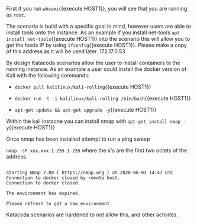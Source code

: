 First if you run `whoami`{{execute HOST1}}, you will see that you are running as `root`. 

The scenario is build with a specific goal in mind, however users are able to install tools onto the instance. 
As an example if you install net-tools `apt install net-tools`{{execute HOST1}} into the scenario this will allow you to get the hosts IP
by using `ifconfig`{{execute HOST1}}. Please make a copy of this address as it will be used later. 172.17.0.53

By design Katacoda scenarios allow the user to install containers to the running instance. 
As an example a user could install the docker version of Kali with the following commands: 

* `docker pull kalilinux/kali-rolling`{{execute HOST1}}

* `docker run -t -i kalilinux/kali-rolling /bin/bash`{{execute HOST1}}

* `apt-get update && apt-get upgrade -y`{{execute HOST1}}

Within the kali instacne you can install nmap with `apt-get install nmap -y`{{execute HOST1}}

Once nmap has been installed attempt to run a ping sweep

`nmap -sP xxx.xxx.1-255.1-255` where the x's are the first two octets of the address. 

```

Starting Nmap 7.80 ( https://nmap.org ) at 2020-06-03 14:47 UTC
Connection to docker closed by remote host.
Connection to docker closed.

The environment has expired.

Please refresh to get a new environment.

```

Katacoda scenarios are hardened to not allow this, and other activites. 
